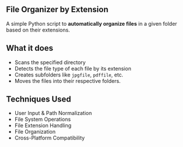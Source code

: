 ## File Organizer by Extension

A simple Python script to **automatically organize files** in a given folder based on their extensions.

## What it does

- Scans the specified directory
- Detects the file type of each file by its extension
- Creates subfolders like `jpgfile`, `pdffile`, etc.
- Moves the files into their respective folders.
  
## Techniques Used

- User Input & Path Normalization  
- File System Operations  
- File Extension Handling  
- File Organization  
- Cross-Platform Compatibility  
